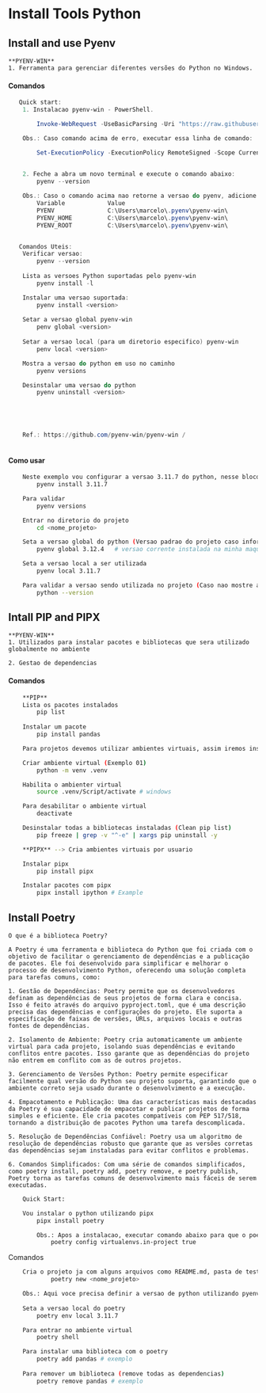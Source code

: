 # Install Tools Python

## Install and use Pyenv

    **PYENV-WIN** 
    1. Ferramenta para gerenciar diferentes versões do Python no Windows.

    
#### Comandos
```powershell
   Quick start:
    1. Instalacao pyenv-win - PowerShell.

        Invoke-WebRequest -UseBasicParsing -Uri "https://raw.githubusercontent.com/pyenv-win/pyenv-win/master/pyenv-win/install-pyenv-win.ps1" -OutFile "./install-pyenv-win.ps1"; &"./install-pyenv-win.ps1"

    Obs.: Caso comando acima de erro, executar essa linha de comando:

        Set-ExecutionPolicy -ExecutionPolicy RemoteSigned -Scope CurrentUser
    

    2. Feche a abra um novo terminal e execute o comando abaixo:
        pyenv --version

    Obs.: Caso o comando acima nao retorne a versao do pyenv, adicione as seguintes variables de ambinte no windows:
        Variable            Value
        PYENV               C:\Users\marcelo\.pyenv\pyenv-win\
        PYENV_HOME          C:\Users\marcelo\.pyenv\pyenv-win\
        PYENV_ROOT          C:\Users\marcelo\.pyenv\pyenv-win\


   Comandos Uteis:
    Verificar versao:
        pyenv --version
    
    Lista as versoes Python suportadas pelo pyenv-win
        pyenv install -l

    Instalar uma versao suportada:
        pyenv install <version>
    
    Setar a versao global pyenv-win
        penv global <version>
    
    Setar a versao local (para um diretorio especifico) pyenv-win
        penv local <version>

    Mostra a versao do python em uso no caminho
        pyenv versions

    Desinstalar uma versao do python
        pyenv uninstall <version>
    




    Ref.: https://github.com/pyenv-win/pyenv-win / 
        
```

#### Como usar
```bash
    Neste exemplo vou configurar a versao 3.11.7 do python, nesse bloco vou instalar a versao 3.11.7 caso ela nao esteja instalada ainda
        pyenv install 3.11.7 

    Para validar 
        pyenv versions

    Entrar no diretorio do projeto
        cd <nome_projeto>

    Seta a versao global do python (Versao padrao do projeto caso informe a versao local)
        pyenv global 3.12.4   # versao corrente instalada na minha maquina

    Seta a versao local a ser utilizada
        pyenv local 3.11.7

    Para validar a versao sendo utilizada no projeto (Caso nao mostre a versao 3.7.11, feche e abrar o novo terminal)
        python --version

```

    

## Intall PIP and PIPX

    **PYENV-WIN** 
    1. Utilizados para instalar pacotes e bibliotecas que sera utilizado globalmente no ambiente

    2. Gestao de dependencias

#### Comandos
```bash
    **PIP**
    Lista os pacotes instalados
        pip list
    
    Instalar um pacote
        pip install pandas

    Para projetos devemos utilizar ambientes virtuais, assim iremos instalar somente as bibliotecas necessarias para o projeto.

    Criar ambiente virtual (Exemplo 01)
        python -m venv .venv

    Habilita o ambienter virtual
        source .venv/Script/activate # windows

    Para desabilitar o ambiente virtual
        deactivate

    Desinstalar todas a bibliotecas instaladas (Clean pip list)
        pip freeze | grep -v "^-e" | xargs pip uninstall -y

    **PIPX** --> Cria ambientes virtuais por usuario

    Instalar pipx    
        pip install pipx

    Instalar pacotes com pipx
        pipx install ipython # Example
```

## Install Poetry

    O que é a biblioteca Poetry?

    A Poetry é uma ferramenta e biblioteca do Python que foi criada com o objetivo de facilitar o gerenciamento de dependências e a publicação de pacotes. Ele foi desenvolvido para simplificar e melhorar o processo de desenvolvimento Python, oferecendo uma solução completa para tarefas comuns, como:

    1. Gestão de Dependências: Poetry permite que os desenvolvedores definam as dependências de seus projetos de forma clara e concisa. Isso é feito através do arquivo pyproject.toml, que é uma descrição precisa das dependências e configurações do projeto. Ele suporta a especificação de faixas de versões, URLs, arquivos locais e outras fontes de dependências.
    
    2. Isolamento de Ambiente: Poetry cria automaticamente um ambiente virtual para cada projeto, isolando suas dependências e evitando conflitos entre pacotes. Isso garante que as dependências do projeto não entrem em conflito com as de outros projetos.

    3. Gerenciamento de Versões Python: Poetry permite especificar facilmente qual versão do Python seu projeto suporta, garantindo que o ambiente correto seja usado durante o desenvolvimento e a execução.

    4. Empacotamento e Publicação: Uma das características mais destacadas da Poetry é sua capacidade de empacotar e publicar projetos de forma simples e eficiente. Ele cria pacotes compatíveis com PEP 517/518, tornando a distribuição de pacotes Python uma tarefa descomplicada.

    5. Resolução de Dependências Confiável: Poetry usa um algoritmo de resolução de dependências robusto que garante que as versões corretas das dependências sejam instaladas para evitar conflitos e problemas.

    6. Comandos Simplificados: Com uma série de comandos simplificados, como poetry install, poetry add, poetry remove, e poetry publish, Poetry torna as tarefas comuns de desenvolvimento mais fáceis de serem executadas.

```bash
    Quick Start:

    Vou instalar o python utilizando pipx
        pipx install poetry

        Obs.: Apos a instalacao, executar comando abaixo para que o poetry cuide do ambiente virtual tambem
            poetry config virtualenvs.in-project true
```

Comandos

```bash
    Cria o projeto ja com alguns arquivos como README.md, pasta de testes, pasta do projeto e o arquivo pyproject
            poetry new <nome_projeto>

    Obs.: Aqui voce precisa definir a versao de python utilizando pyenv, pois se trata de um projeto. Ex.: pyenv local 3.11.7
    
    Seta a versao local do poetry
        poetry env local 3.11.7

    Para entrar no ambiente virtual
        poetry shell    

    Para instalar uma biblioteca com o poetry
        poetry add pandas # exemplo
    
    Para remover um biblioteca (remove todas as dependencias)
        poetry remove pandas # exemplo

```